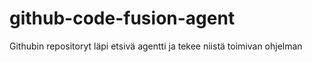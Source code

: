 # github-code-fusion-agent
Githubin repositoryt läpi etsivä agentti ja tekee niistä toimivan ohjelman
